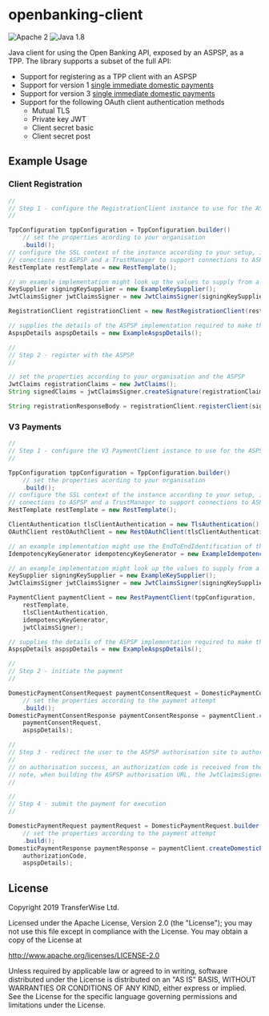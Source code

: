 # openbanking-client

![Apache 2](https://img.shields.io/hexpm/l/plug.svg)
![Java 1.8](https://img.shields.io/badge/Java-12-blue.svg)

Java client for using the Open Banking API, exposed by an ASPSP, as a TPP. The library supports a subset of the full 
API:  

- Support for registering as a TPP client with an ASPSP
- Support for version 1 [single immediate domestic payments](https://openbanking.atlassian.net/wiki/spaces/DZ/pages/5786479/Payment+Initiation+API+Specification+-+v1.1.0)
- Support for version 3 [single immediate domestic payments](https://openbanking.atlassian.net/wiki/spaces/DZ/pages/937984109/Domestic+Payments+v3.1)
- Support for the following OAuth client authentication methods
    - Mutual TLS
    - Private key JWT
    - Client secret basic
    - Client secret post

## Example Usage

### Client Registration

```java
//
// Step 1 - configure the RegistrationClient instance to use for the ASPSP
//

TppConfiguration tppConfiguration = TppConfiguration.builder()
    // set the properties acording to your organisation
    .build();
// configure the SSL context of the instance according to your setup, including a KeyManager to support mutual TLS on
// conections to ASPSP and a TrustManager to support connections to ASPSPs using OB issued certificates
RestTemplate restTemplate = new RestTemplate();

// an example implementation might look up the values to supply from a KeyStore
KeySupplier signingKeySupplier = new ExampleKeySupplier();
JwtClaimsSigner jwtClaimsSigner = new JwtClaimsSigner(signingKeySupplier, tppConfiguration);

RegistrationClient registrationClient = new RestRegistrationClient(restTemplate);

// supplies the details of the ASPSP implementation required to make the API calls
AspspDetails aspspDetails = new ExampleAspspDetails();

// 
// Step 2 - register with the ASPSP
// 

// set the properties according to your organisation and the ASPSP
JwtClaims registrationClaims = new JwtClaims();
String signedClaims = jwtClaimsSigner.createSignature(registrationClaims, aspspDetails);

String registrationResponseBody = registrationClient.registerClient(signedClaims, aspspDetails);
```

### V3 Payments

```java
//
// Step 1 - configure the V3 PaymentClient instance to use for the ASPSP
//

TppConfiguration tppConfiguration = TppConfiguration.builder()
    // set the properties acording to your organisation
    .build();
// configure the SSL context of the instance according to your setup, including a KeyManager to support mutual TLS on
// conections to ASPSP and a TrustManager to support connections to ASPSPs using OB issued certificates
RestTemplate restTemplate = new RestTemplate();

ClientAuthentication tlsClientAuthentication = new TlsAuthentication();
OAuthClient restOAuthClient = new RestOAuthClient(tlsClientAuthentication, restTemplate);

// an example implementation might use the EndToEndIdentification of the request as the idempotency key 
IdempotencyKeyGenerator idempotencyKeyGenerator = new ExampleIdempotencyKeyGenerator();

// an example implementation might look up the values to supply from a KeyStore
KeySupplier signingKeySupplier = new ExampleKeySupplier();
JwtClaimsSigner jwtClaimsSigner = new JwtClaimsSigner(signingKeySupplier, tppConfiguration);

PaymentClient paymentClient = new RestPaymentClient(tppConfiguration,
    restTemplate,
    tlsClientAuthentication,
    idempotencyKeyGenerator,
    jwtClaimsSigner);

// supplies the details of the ASPSP implementation required to make the API calls
AspspDetails aspspDetails = new ExampleAspspDetails();

// 
// Step 2 - initiate the payment
// 

DomesticPaymentConsentRequest paymentConsentRequest = DomesticPaymentConsentRequest.builder()
    // set the properties according to the payment attempt      
    .build();
DomesticPaymentConsentResponse paymentConsentResponse = paymentClient.createDomesticPaymentConsent(
    paymentConsentRequest, 
    aspspDetails);

// 
// Step 3 - redirect the user to the ASPSP authorisation site to authorise the payment 
// 
// on authorisation success, an authorization code is received from the ASPSP
// note, when building the ASPSP authorisation URL, the JwtClaimsSigner can be used to generate the request parameter
//  

//
// Step 4 - submit the payment for execution
//

DomesticPaymentRequest paymentRequest = DomesticPaymentRequest.builder()
    // set the properties according to the payment attempt
    .build();
DomesticPaymentResponse paymentResponse = paymentClient.createDomesticPayment(paymentRequest, 
    authorizationCode, 
    aspspDetails);
```

## License

Copyright 2019 TransferWise Ltd.

Licensed under the Apache License, Version 2.0 (the "License");
you may not use this file except in compliance with the License.
You may obtain a copy of the License at

http://www.apache.org/licenses/LICENSE-2.0

Unless required by applicable law or agreed to in writing, software
distributed under the License is distributed on an "AS IS" BASIS,
WITHOUT WARRANTIES OR CONDITIONS OF ANY KIND, either express or implied.
See the License for the specific language governing permissions and
limitations under the License.
